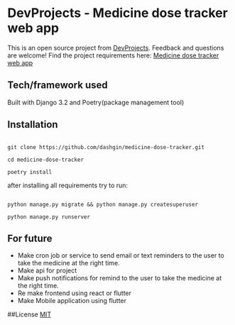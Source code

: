 # DevProjects - Medicine dose tracker web app

This is an open source project from [DevProjects](http://www.codementor.io/projects). Feedback and questions are
welcome!
Find the project requirements
here: [Medicine dose tracker web app ](https://www.codementor.io/projects/web/medicine-dose-tracker-b6evlas194)

## Tech/framework used

Built with Django 3.2 and Poetry(package management tool)

[comment]: <> (## Screenshots and demo)

[comment]: <> (Screenshots of your app and/or a link to your live demo)

## Installation

<pre><code>
git clone https://github.com/dashgin/medicine-dose-tracker.git
<br>cd medicine-dose-tracker
<br>poetry install
</code></pre>
after installing all requirements try to run:
<pre><code>
python manage.py migrate && python manage.py createsuperuser <br>
python manage.py runserver
</code></pre>

## For future
<ul>
<li>Make cron job or service to send email or text reminders to the user to take the medicine at the right time.</li>
<li>Make api for project</li>
<li>Make push notifications for remind to the user to take the medicine at the right time.</li>
<li>Re make frontend using react or flutter</li>
<li>Make Mobile application using flutter</li>
</ul>

##License
[MIT](https://choosealicense.com/licenses/mit/)
